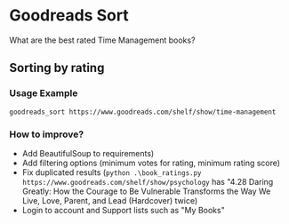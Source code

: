 # Goodreads Sort
What are the best rated Time Management books?

## Sorting by rating

### Usage Example
``` goodreads_sort https://www.goodreads.com/shelf/show/time-management ``` 

### How to improve?
- Add BeautifulSoup to requirements)
- Add filtering options (minimum votes for rating, minimum rating score)
- Fix duplicated results (```python .\book_ratings.py https://www.goodreads.com/shelf/show/psychology``` has "4.28 Daring Greatly: How the Courage to Be Vulnerable Transforms the Way We Live, Love, Parent, and Lead (Hardcover) twice)
- Login to account and Support lists such as "My Books"